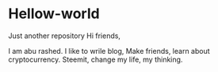 # Hellow-world
Just another repository
Hi friends,

I am abu rashed. I like to wrile blog, Make friends, learn about cryptocurrency.
Steemit, change my life, my thinking. 

